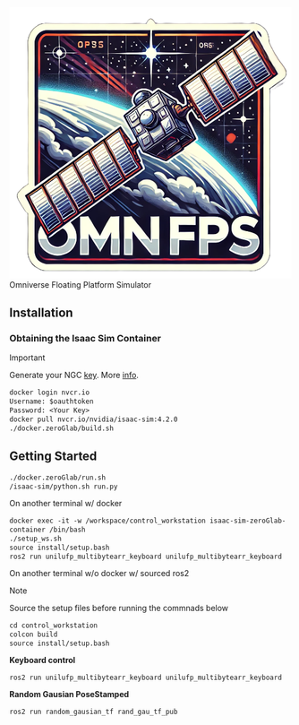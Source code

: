![OMNIFPS_LOGO](data/omnifps.png) 
Omniverse Floating Platform Simulator

## Installation
### Obtaining the Isaac Sim Container

> [!IMPORTANT]
> Generate your NGC [key](https://docs.nvidia.com/ngc/gpu-cloud/ngc-user-guide/index.html#generating-api-key).
> More [info](https://catalog.ngc.nvidia.com/orgs/nvidia/containers/isaac-sim).

```
docker login nvcr.io
Username: $oauthtoken
Password: <Your Key>
docker pull nvcr.io/nvidia/isaac-sim:4.2.0
./docker.zeroGlab/build.sh
```


## Getting Started
```
./docker.zeroGlab/run.sh
/isaac-sim/python.sh run.py
```


On another terminal w/ docker 

```
docker exec -it -w /workspace/control_workstation isaac-sim-zeroGlab-container /bin/bash
./setup_ws.sh
source install/setup.bash
ros2 run unilufp_multibytearr_keyboard unilufp_multibytearr_keyboard
```

On another terminal w/o docker w/ sourced ros2

>[!Note]
> Source the setup files before running the commnads below
> ```
> cd control_workstation
> colcon build
> source install/setup.bash
> ```

**Keyboard control**
```
ros2 run unilufp_multibytearr_keyboard unilufp_multibytearr_keyboard
```

**Random Gausian PoseStamped**
```
ros2 run random_gausian_tf rand_gau_tf_pub
```
